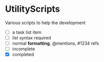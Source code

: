 UtilityScripts
==============

Various scripts to help the development

- [ ] a task list item
- [ ] list syntax required
- [ ] normal **formatting**, @mentions, #1234 refs
- [ ] incomplete
- [x] completed
